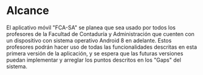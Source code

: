 # Alcance
El aplicativo móvil "FCA-SA" se planea que sea usado por todos los profesores de la Facultad de Contaduría y Administración que cuenten con un dispositivo con sistema operativo Android 8 en adelante. Estos profesores podrán hacer uso de todas las funcionalidades descritas en esta primera versión de la aplicación, y se espera que las futuras versiones puedan implementar y arreglar los puntos descritos en los "Gaps" del sistema.